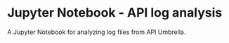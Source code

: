 # Jupyter Notebook - API log analysis
A Jupyter Notebook for analyzing log files from API Umbrella.
